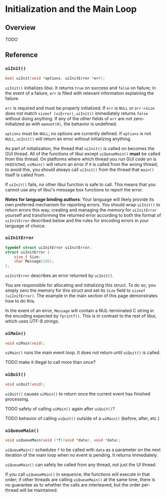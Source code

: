 <!-- 12 april 2019 -->

# Initialization and the Main Loop

## Overview

TODO

## Reference

### `uiInit()`

```c
bool uiInit(void *options, uiInitError *err);
```

`uiInit()` initializes libui. It returns `true` on success and `false` on failure; in the event of a failure, `err` is filled with relevant information explaining the failure.

`err` is required and must be properly initialized. If `err` is `NULL` or `err->Size` does not match `sizeof (uiError)`, `uiInit()` immediately returns `false` without doing anything. If any of the other fields of `err` are not zero-initialized as with `memset(0)`, the behavior is undefined.

`options` must be `NULL`; no options are currently defined. If `options` is not `NULL`, `uiInit()` will return an error without initializing anything.

As part of initialization, the thread that `uiInit()` is called on becomes the GUI thread. All of the functions of libui except `uiQueueMain()` **must** be called from this thread. On platforms where which thread you run GUI code on is restricted, `uiMain()` will return an error if it is called from the wrong thread; to avoid this, you should always call `uiInit()` from the thread that `main()` itself is called from.

If `uiInit()` fails, no other libui function is safe to call. This means that you cannot use any of libui's message box functions to report the error.

**Notes for language binding authors**: Your language will likely provide its own preferred mechanism for reporting errors. You should wrap `uiInit()` to return errors this way, creating and managing the memory for `uiInitError` yourself and transforming the returned error according to both the format of `uiInitError` described below and the rules for encoding errors in your language of choice.

### `uiInitError`

```c
typedef struct uiInitError uiInitError;
struct uiInitError {
	size_t Size;
	char Message[256];
};
```

`uiInitError` describes an error returned by `uiInit()`.

You are responsible for allocating and initializing this struct. To do so, you simply zero the memory for this struct and set its `Size` field to `sizeof (uiInitError)`. The example in the main section of this page demonstrates how to do this.

In the event of an error, `Message` will contain a NUL-terminated C string in the encoding expected by `fprintf()`. This is in contrast to the rest of libui, which uses UTF-8 strings.

### `uiMain()`

```c
void uiMain(void);
```

`uiMain()` runs the main event loop. It does not return until `uiQuit()` is called.

TODO make it illegal to call more than once?

### `uiQuit()`

```c
void uiQuit(void);
```

`uiQuit()` causes `uiMain()` to return once the current event has finished processing.

TODO safety of calling `uiMain()` again after `uiQuit()`?

TODO behavior of calling `uiQuit()` outside of a `uiMain()` (before, after, etc.)

### `uiQueueMain()`

```c
void uiQueueMain(void (*f)(void *data), void *data);
```

`uiQueueMain()` schedules `f` to be called with `data` as a parameter on the next iteration of the main loop when no event is pending. It returns immediately.

`uiQueueMain()` can safely be called from any thread, not just the UI thread.

If you call `uiQueueMain()` in sequence, the functions will execute in that order; if other threads are calling `uiQueueMain()` at the same time, there is no guarantee as to whether the calls are interleaved, but the order per-thread will be maintained.
